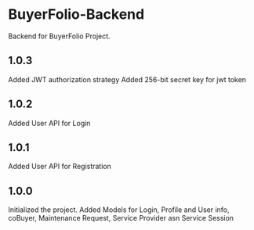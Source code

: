 # BuyerFolio-Backend
Backend for BuyerFolio Project.
## 1.0.3
Added JWT authorization strategy
Added 256-bit secret key for jwt token
## 1.0.2
Added User API for Login
## 1.0.1
Added User API for Registration
## 1.0.0
Initialized the project.
Added Models for Login, Profile and User info, coBuyer, Maintenance Request, Service Provider asn Service Session


